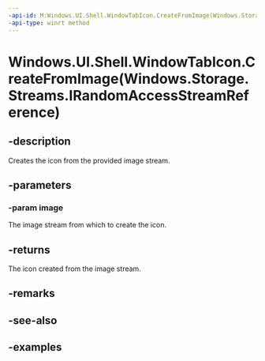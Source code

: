 ```yaml
---
-api-id: M:Windows.UI.Shell.WindowTabIcon.CreateFromImage(Windows.Storage.Streams.IRandomAccessStreamReference)
-api-type: winrt method
---
```


# Windows.UI.Shell.WindowTabIcon.CreateFromImage(Windows.Storage.Streams.IRandomAccessStreamReference)

<!--
public static Windows.UI.Shell.WindowTabIcon CreateFromImage (Windows.Storage.Streams.IRandomAccessStreamReference image);
-->

## -description

Creates the icon from the provided image stream.

## -parameters

### -param image

The image stream from which to create the icon.

## -returns

The icon created from the image stream.

## -remarks

## -see-also

## -examples
